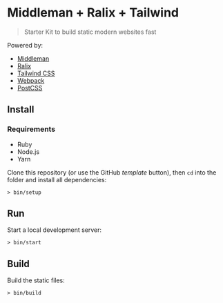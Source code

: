 # Middleman + Ralix + Tailwind

> Starter Kit to build static modern websites fast

Powered by:

- [Middleman](https://middlemanapp.com)
- [Ralix](https://github.com/ralixjs/ralix)
- [Tailwind CSS](https://tailwindcss.com)
- [Webpack](https://github.com/webpack/webpack)
- [PostCSS](https://postcss.org)

## Install

### Requirements

- Ruby
- Node.js
- Yarn

Clone this repository (or use the GitHub *template* button), then `cd` into the folder and install all dependencies:

```
> bin/setup
```

## Run

Start a local development server:

```
> bin/start
```

## Build

Build the static files:

```
> bin/build
```
